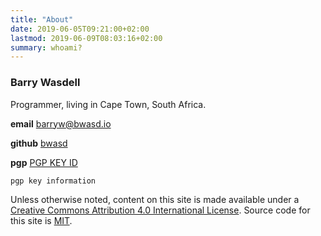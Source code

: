```yaml
---
title: "About"
date: 2019-06-05T09:21:00+02:00
lastmod: 2019-06-09T08:03:16+02:00
summary: whoami?
---
```


### Barry Wasdell

Programmer, living in Cape Town, South Africa.

**email**
<barryw@bwasd.io>

**github**
[bwasd](https://github.com/bwasd)

**pgp**
[PGP KEY ID](/static/barryw@bwasd.io.pub.asc)

``pgp key information``

Unless otherwise noted, content on this site is made available under a [Creative
Commons Attribution 4.0 International
License](https://creativecommons.org/licenses/by/4.0/). Source code for this
site is [MIT](https://opensource.org/licenses/MIT).
